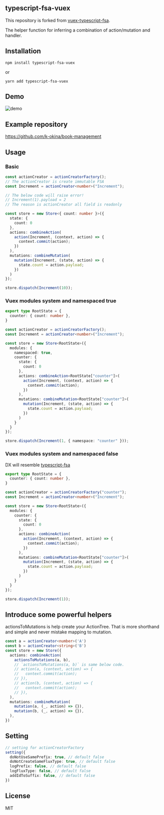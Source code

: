 typescript-fsa-vuex
---

This repository is forked from [vuex-typescript-fsa](https://github.com/sue71/vuex-typescript-fsa).

The helper function for inferring a combination of action/mutation and handler.

## Installation

```
npm install typescript-fsa-vuex
```

or

```
yarn add typescript-fsa-vuex
```

## Demo

![demo](https://github.com/sue71/vuex-typescript-fsa/blob/images/demo-01.gif)

## Example repository
https://github.com/k-okina/book-management

## Usage

### Basic

```typescript
const actionCreator = actionCreatorFactory();
// The actionCreator is create immutable FSA
const Increment = actionCreator<number>("Increment");

// The below code will raise error!
// Increment(1).payload = 2
// The reason is actionCreator all field is readonly

const store = new Store<{ count: number }>({
  state: {
    count: 0
  },
  actions: combineAction(
    action(Increment, (context, action) => {
      context.commit(action);
    })
  ),
  mutations: combineMutation(
    mutation(Increment, (state, action) => {
      state.count = action.payload;
    })
  )
});

store.dispatch(Increment(10));
```

### Vuex modules system and namespaced true

```typescript
export type RootState = {
  counter: { count: number },
}

const actionCreator = actionCreatorFactory();
const Increment = actionCreator<number>("Increment");

const store = new Store<RootState>({
  modules: {
    namespaced: true,
    counter: {
      state: {
        count: 0
      },
      actions: combineAction<RootState["counter"]>(
        action(Increment, (context, action) => {
          context.commit(action);
        })
      ),
      mutations: combineMutation<RootState["counter"]>(
        mutation(Increment, (state, action) => {
          state.count = action.payload;
        })
      )
    }
  }
});

store.dispatch(Increment(1, { namespace: "counter" }));
```

### Vuex modules system and namespaced false
DX will resemble [typescript-fsa](https://github.com/aikoven/typescript-fsa)

```typescript
export type RootState = {
  counter: { count: number },
}

const actionCreator = actionCreatorFactory("counter");
const Increment = actionCreator<number>("Increment");

const store = new Store<RootState>({
  modules: {
    counter: {
      state: {
        count: 0
      },
      actions: combineAction(
        action(Increment, (context, action) => {
          context.commit(action);
        })
      ),
      mutations: combineMutation<RootState["counter"]>(
        mutation(Increment, (state, action) => {
          state.count = action.payload;
        })
      )
    }
  }
});

store.dispatch(Increment(1));
```

## Introduce some powerful helpers
actionsToMutations is help create your ActionTree.
That is more shorthand and simple and never mistake mapping to mutation.

```typescript
const a = actionCreator<number>('A')
const b = actionCreator<string>('B')
const store = new Store({
  actions: combineAction(
    actionsToMutations(a, b),
    // `actionsToMutations(a, b)` is same below code.
    // action(a, (context, action) => {
    //   context.commit(action);
    // }),
    // action(b, (context, action) => {
    //   context.commit(action);
    // }),
  ),
  mutations: combineMutation(
    mutation(a, (_, action) => {}),
    mutation(b, (_, action) => {}),
  ),
})
```

## Setting

```typescript
// setting for actionCreatorFactory
setting({
  doNotUseSamePrefix: true, // default false
  doNotCreateSameFluxType: true, // default false
  logPrefix: false, // default false
  logFluxType: false, // default false
  addIdToSuffix: false, // default false
})
```

## License

MIT
